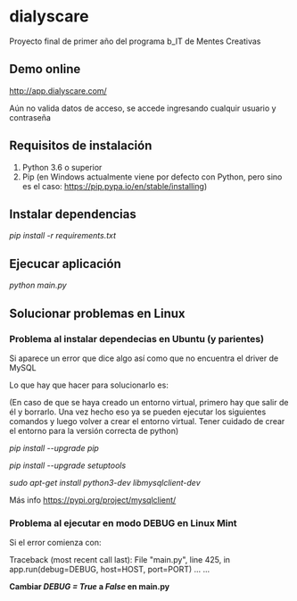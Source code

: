 # dialyscare

Proyecto final de primer año del programa b_IT de Mentes Creativas

## Demo online

http://app.dialyscare.com/

Aún no valida datos de acceso, se accede ingresando cualquir usuario y contraseña

## Requisitos de instalación

1. Python 3.6 o superior
2. Pip (en Windows actualmente viene por defecto con Python, pero sino es el caso: https://pip.pypa.io/en/stable/installing)


## Instalar dependencias

*pip install -r requirements.txt*


## Ejecucar aplicación

*python main.py*


## Solucionar problemas en Linux

### Problema al instalar dependecias en Ubuntu (y parientes)

Si aparece un error que dice algo así como que no encuentra el driver de MySQL

Lo que hay que hacer para solucionarlo es:

(En caso de que se haya creado un entorno virtual, primero hay que salir de él y borrarlo. Una vez hecho eso ya se pueden ejecutar los siguientes comandos y luego volver a crear el entorno virtual. Tener cuidado de crear el entorno para la versión correcta de python)

*pip install --upgrade pip*

*pip install --upgrade setuptools*

*sudo apt-get install python3-dev libmysqlclient-dev*

Más info https://pypi.org/project/mysqlclient/

### Problema al ejecutar en modo DEBUG en Linux Mint

Si el error comienza con:

Traceback (most recent call last):
  File "main.py", line 425, in <module>
    app.run(debug=DEBUG, host=HOST, port=PORT)
  ...
  ...

**Cambiar *DEBUG = True* a *False* en main.py**
